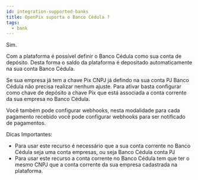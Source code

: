 ```yaml
---
id: integration-supported-banks
title: OpenPix suporta o Banco Cédula ?
tags:
  - bank
---
```


Sim.

Com a plataforma é possível definir o Banco Cédula como sua conta de depósito. Desta forma o saldo da plataforma é depositado automaticamente na sua conta Banco Cédula.

Se sua empresa já tem a chave Pix CNPJ já defindo na sua conta PJ Banco Cédula não precisa realizar nenhum ajuste. Para ativar basta configurar como chave de depósito a chave Pix que está associada a conta corrente da sua empresa no Banco Cédula.

Você também pode configurar webhooks, nesta modalidade para cada pagamento recebido você pode configurar webhooks para ser notificado de pagamentos.

Dicas Importantes:

- Para usar este recurso é necessário que a sua conta corrente no Banco Cédula seja uma conta empresas, ou seja Banco Cédula conta PJ
- Para usar este recurso a conta corrente no Banco Cédula tem que ter o mesmo CNPJ que a conta corrente da sua empresa cadastrada na plataforma.
